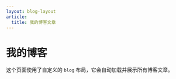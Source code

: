 ```yaml
---
layout: blog-layout
article:
  title: 我的博客文章
---
```


# 我的博客

这个页面使用了自定义的 `blog` 布局，它会自动加载并展示所有博客文章。
